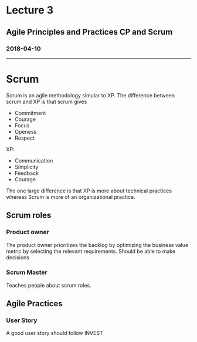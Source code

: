 # Lecture 3
## Agile Principles and Practices CP and Scrum
### 2018-04-10
---
# Scrum
Scrum is an agile methodology simular to XP. The difference between scrum and XP is that scrum gives
* Commitment
* Courage
* Focus
* Openess
* Respect

XP: 
* Communication
* Simplicity
* Feedback
* Courage

The one large difference is that XP is more about technical practices whereas Scrum is more of an organizational practice. 

## Scrum roles

### Product owner
The product owner prioritizes the backlog by optimizing the business value metric by selecting the relevant requirements. Should be able to make decisions

### Scrum Master
Teaches people about scrum roles. 

## Agile Practices

### User Story
A good user story should follow INVEST